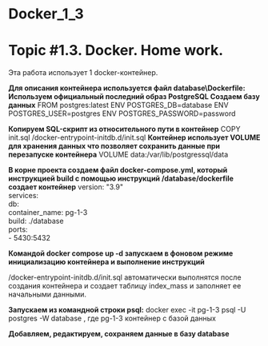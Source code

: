 # Docker_1_3
# Topic #1.3. Docker. Home work. 

Эта работа использует 1 docker-контейнер.

**Для описания контейнера используется файл database\Dockerfile:
Используем официальный последний образ PostgreSQL
Создаем базу данных**
FROM postgres:latest
ENV POSTGRES_DB=database
ENV POSTGRES_USER=postgres
ENV POSTGRES_PASSWORD=password

**Копируем SQL-скрипт из относительного пути в контейнер**
COPY init.sql /docker-entrypoint-initdb.d/init.sql
**Контейнер использует VOLUME для хранения данных
что позволяет сохранить данные при перезапуске контейнера**
VOLUME data:/var/lib/postgressql/data


**В корне проекта создаем файл docker-compose.yml, 
который инструкцией build с помощью инструкций /database/dockerfile создает контейнер**
version: "3.9"  
services:  
  db:  
    container_name: pg-1-3  
    build: ./database  
    ports:  
      - 5430:5432  

**Командой docker compose up -d запускаем в фоновом режиме инициализацию 
контейнера и выполнение  инструкций**

/docker-entrypoint-initdb.d/init.sql автоматически выполнятся после создания контейнера
и создает таблицу index_mass и заполняет ее начальными данными.

**Запускаем из командной строки psql:**
docker exec -it pg-1-3 psql -U postgres -W database ,
где pg-1-3 контейнер с базой данных

**Добавляем, редактируем, сохраняем данные в базу database**


